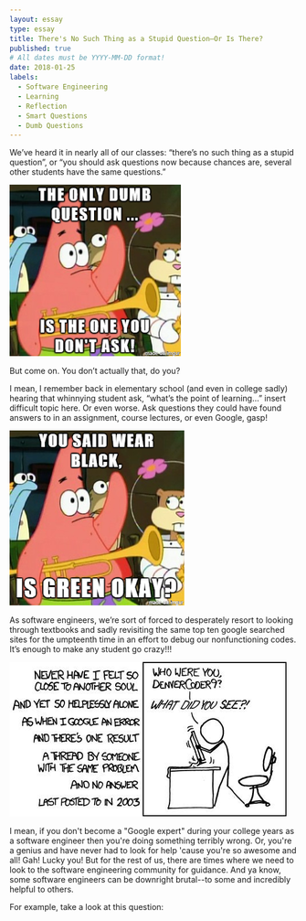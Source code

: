 ```yaml
---
layout: essay
type: essay
title: There's No Such Thing as a Stupid Question—Or Is There?
published: true
# All dates must be YYYY-MM-DD format!
date: 2018-01-25
labels:
  - Software Engineering
  - Learning
  - Reflection
  - Smart Questions
  - Dumb Questions
---
```

We’ve heard it in nearly all of our classes: “there’s no such thing as a stupid question”, or “you should ask questions now because chances are, several other students have the same questions.” 

<img class="ui large centered image" src="../images/patQaE3.png">


But come on. 
You don’t actually that, do you?

I mean, I remember back in elementary school (and even in college sadly) hearing that whinnying student ask, “what’s the point of learning…” insert difficult topic here. Or even worse. Ask questions they could have found answers to in an assignment, course lectures, or even Google, gasp! 

<img class="ui large centered image" src="../images/patQb2E3.png">

As software engineers, we’re sort of forced to desperately resort to looking through textbooks and sadly revisiting the same top ten google searched sites for the umpteenth time in an effort to debug our nonfunctioning codes. It’s enough to make any student go crazy!!!

<img class="ui large centered image" src="../images/coderE3.jpg">

I mean, if you don't become a "Google expert" during your college years as a software engineer then you're doing something terribly wrong. Or, you're a genius and have never had to look for help 'cause you're so awesome and all! Gah! Lucky you! But for the rest of us, there are times where we need to look to the software engineering community for guidance. And ya know, some software engineers can be downright brutal--to some and incredibly helpful to others.

For example, take a look at this question: 

